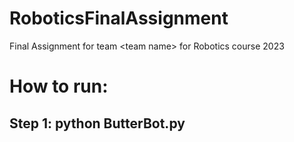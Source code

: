 # RoboticsFinalAssignment
Final Assignment for team &lt;team name> for Robotics course 2023

# How to run:

## Step 1: python ButterBot.py

